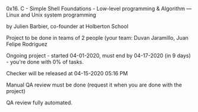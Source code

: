 0x16. C - Simple Shell
 Foundations - Low-level programming & Algorithm ― Linux and Unix system programming

 by Julien Barbier, co-founder at Holberton School

 Project to be done in teams of 2 people (your team: Duvan Jaramillo, Juan Felipe Rodriguez

 Ongoing project - started 04-01-2020, must end by 04-17-2020 (in 9 days) - you're done with 0% of tasks.

 Checker will be released at 04-15-2020 05:16 PM

 Manual QA review must be done (request it when you are done with the project)

 QA review fully automated.